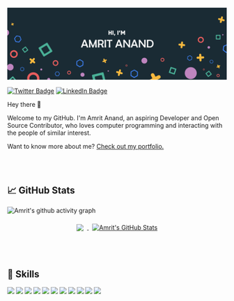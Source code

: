 [![Amrit's GitHub Banner](./assets/Header.png)](https://www.galahad42.courses)

[![Twitter Badge](https://img.shields.io/badge/Twitter-Profile-informational?style=flat&logo=twitter&logoColor=white&color=1CA2F1)](https://twitter.com/galahad42_)
[![LinkedIn Badge](https://img.shields.io/badge/LinkedIn-Profile-informational?style=flat&logo=linkedin&logoColor=white&color=0D76A8)](www.linkedin.com/in/galahad42)

Hey there 👋


Welcome to my GitHub. I'm Amrit Anand, an aspiring Developer and Open Source Contributor, who loves computer programming and interacting with the people of similar interest.

Want to know more about me? [Check out my portfolio.](https://www.galahad42.courses)

<br>
<br>

## &#x1f4c8; GitHub Stats
<p align = "center">

![Amrit's github activity graph](https://activity-graph.herokuapp.com/graph?username=galahad42&theme=rogue)

</p>
<p align = "center">
<a href="https://github.com/galahad42">
  <img align="center" style="margin:0.5rem" src="https://github-readme-stats.vercel.app/api/top-langs/?username=galahad42&hide=html,css&title_color=ffffff&text_color=c9cacc&icon_color=4AB197&bg_color=1A2B34" />
</a>

<a href="https://github.com/galahad42">
  <img align="center" style="margin:0.5rem" src="https://github-readme-stats.vercel.app/api?username=galahad42&show_icons=true&line_height=27&count_private=true&title_color=ffffff&text_color=c9cacc&icon_color=4AB097&bg_color=1A2B34" alt="Amrit's GitHub Stats" />
</a>
</p>
<br>
<br>

## 💼 Skills

![](https://img.shields.io/badge/Code-React-informational?style=flat&logo=react&logoColor=white&color=4AB197)
![](https://img.shields.io/badge/Code-JavaScript-informational?style=flat&logo=JavaScript&logoColor=white&color=4AB197)
![](https://img.shields.io/badge/Code-TypeScript-informational?style=flat&logo=TypeScript&logoColor=white&color=4AB197)
![](https://img.shields.io/badge/Code-MongoDB-informational?style=flat&logo=MongoDB&logoColor=white&color=4AB197)
![](https://img.shields.io/badge/Code-MySQL-informational?style=flat&logo=MySQL&logoColor=white&color=4AB197)
![](https://img.shields.io/badge/Style-CSS-informational?style=flat&logo=css3&logoColor=white&color=4AB197)
![](https://img.shields.io/badge/Tools-GitHub-informational?style=flat&logo=GitHub&logoColor=white&color=4AB197)
![](https://img.shields.io/badge/Tools-GitLab-informational?style=flat&logo=GitLab&logoColor=white&color=4AB197)
![](https://img.shields.io/badge/Tools-Postman-informational?style=flat&logo=Postman&logoColor=white&color=4AB197)
![](https://img.shields.io/badge/Tools-Photoshop-informational?style=flat&logo=Adobe-Photoshop&logoColor=white&color=4AB197)
![](https://img.shields.io/badge/Tools-Illustrator-informational?style=flat&logo=Adobe-Illustrator&logoColor=white&color=4AB197)
